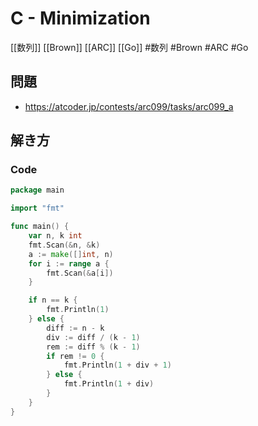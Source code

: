 # C - Minimization
[[数列]] [[Brown]] [[ARC]] [[Go]]
#数列 #Brown #ARC #Go 

## 問題
- https://atcoder.jp/contests/arc099/tasks/arc099_a

## 解き方
### Code
```go
package main

import "fmt"

func main() {
	var n, k int
	fmt.Scan(&n, &k)
	a := make([]int, n)
	for i := range a {
		fmt.Scan(&a[i])
	}

	if n == k {
		fmt.Println(1)
	} else {
		diff := n - k
		div := diff / (k - 1)
		rem := diff % (k - 1)
		if rem != 0 {
			fmt.Println(1 + div + 1)
		} else {
			fmt.Println(1 + div)
		}
	}
}
```
